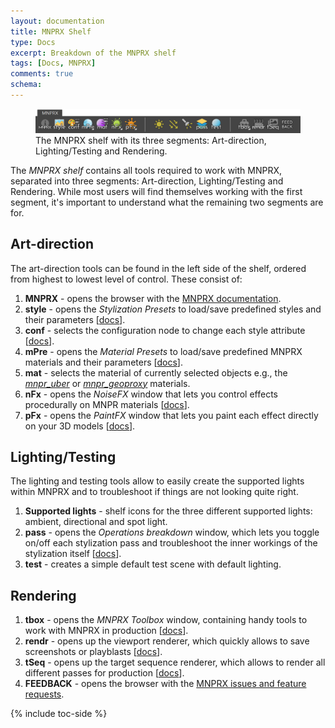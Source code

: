 ```yaml
---
layout: documentation
title: MNPRX Shelf
type: Docs
excerpt: Breakdown of the MNPRX shelf
tags: [Docs, MNPRX]
comments: true
schema:
---
```


<figure class="align-center top2">
	<img src="/images/MNPRX/MNPRX-Shelf.png" alt="MNPRX shelf">
	<figcaption>The MNPRX shelf with its three segments: Art-direction, Lighting/Testing and Rendering.</figcaption>
</figure>

The _MNPRX shelf_ contains all tools required to work with MNPRX, separated into three segments: Art-direction, Lighting/Testing and Rendering. While most users will find themselves working with the first segment, it's important to understand what the remaining two segments are for.

## Art-direction
The art-direction tools can be found in the left side of the shelf, ordered from highest to lowest level of control. These consist of:
1. **MNPRX** - opens the browser with the [MNPRX documentation](../).
1. **style** - opens the _Stylization Presets_ to load/save predefined styles and their parameters [[docs](../style-presets)].
1. **conf** - selects the configuration node to change each style attribute [[docs](../config)].
1. **mPre** - opens the _Material Presets_ to load/save predefined MNPRX materials and their parameters [[docs](../material-presets)].
1. **mat** - selects the material of currently selected objects e.g., the [_mnpr_uber_](../uber) or [_mnpr_geoproxy_](../proxy) materials.
1. **nFx** - opens the _NoiseFX_ window that lets you control effects procedurally on MNPR materials [[docs](../noiseFX)].
1. **pFx** - opens the _PaintFX_ window that lets you paint each effect directly on your 3D models [[docs](../paintFX)].


## Lighting/Testing
The lighting and testing tools allow to easily create the supported lights within MNPRX and to troubleshoot if things are not looking quite right.
1. **Supported lights** - shelf icons for the three different supported lights: ambient, directional and spot light.
1. **pass** - opens the _Operations breakdown_ window, which lets you toggle on/off each stylization pass and troubleshoot the inner workings of the stylization itself [[docs](../op-breakdown)].
1. **test** - creates a simple default test scene with default lighting.


## Rendering
1. **tbox** - opens the _MNPRX Toolbox_ window, containing handy tools to work with MNPRX in production [[docs](../toolbox)].
1. **rendr** - opens up the viewport renderer, which quickly allows to save screenshots or playblasts [[docs](../rendering#rendr)].
1. **tSeq** - opens up the target sequence renderer, which allows to render all different passes for production [[docs](../rendering#tSeq)].
1. **FEEDBACK** - opens the browser with the [MNPRX issues and feature requests](https://github.com/artineering-io/MNPRX/issues).

{% include toc-side %}
